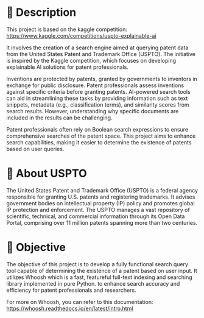 # 🚀 Description
This project is based on the kaggle competition: https://www.kaggle.com/competitions/uspto-explainable-ai

It involves the creation of a search engine aimed at querying patent data from the United States Patent and Trademark Office (USPTO). The initiative is inspired by the Kaggle competition, which focuses on developing explainable AI solutions for patent professionals.

Inventions are protected by patents, granted by governments to inventors in exchange for public disclosure. Patent professionals assess inventions against specific criteria before granting patents. AI-powered search tools can aid in streamlining these tasks by providing information such as text snippets, metadata (e.g., classification terms), and similarity scores from search results. However, understanding why specific documents are included in the results can be challenging.

Patent professionals often rely on Boolean search expressions to ensure comprehensive searches of the patent space. This project aims to enhance search capabilities, making it easier to determine the existence of patents based on user queries.

# :page_facing_up: About USPTO
The United States Patent and Trademark Office (USPTO) is a federal agency responsible for granting U.S. patents and registering trademarks. It advises government bodies on intellectual property (IP) policy and promotes global IP protection and enforcement. The USPTO manages a vast repository of scientific, technical, and commercial information through its Open Data Portal, comprising over 11 million patents spanning more than two centuries.

# :page_facing_up: Objective
The objective of this project is to develop a fully functional search query tool capable of determining the existence of a patent based on user input. It utilizes Whoosh which is a fast, featureful full-text indexing and searching library implemented in pure Python. to enhance search accuracy and efficiency for patent professionals and researchers.

For more on Whoosh, you can refer to this documentation: https://whoosh.readthedocs.io/en/latest/intro.html
